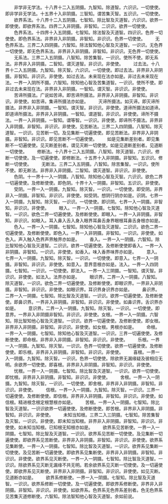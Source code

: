 <!-- { "loadSidebar": true } -->
　　非学非无学法。十八界十二入五阴摄。九智知。除道智。六识识。一切使使。即非学非无学法。十五界十入非阴摄。三智知。谓苦集灭智。五识识。一切使使。
　　欲界系法。十八界十二入五阴摄。七智知。除比智及灭道智。六识识。欲界一即使使。即欲界系法。四界二入非阴摄。非智知。二识识。欲界一切使使。
　　色界系法。十四界十入五阴摄。七智知。除法智及灭道智。四识识。色界一切使使。即色界系法。非界非入非阴摄。非智知。非识识。色界一切使使。
　　无色界系法。三界二入四阴摄。六智知。除法智知他心智及灭道智。一识识。无色界一切使使。即无色界系法。非界非入非阴摄。非智知。非识识。无色界一切使使。
　　无系法。三界二入五阴摄。八智知。除苦集智。一识识。使所不使。即无系法。非界非入非阴摄。二智知。谓灭道智。非识识。非使使。
　　过去法。十八界十二入五阴摄。九智知。除灭智。六识识。一切使使。即过去法。非界非入非阴摄。非智知。非识识。非使使。如过去法。未来现在法亦如是。非过去未来现在法。一界一入阴所不摄。六智知。除知他心智及苦集道智。一识识。使所不使。即非过去未来现在法。非界非入非阴摄。一智知。谓灭智。非识识。非使使。
　　苦谛所摄法。广说如苦谛。即苦谛所摄法。非界非入非阴摄。非智知。非识识。非使使。如苦谛。集谛所摄法亦如是。
　　灭谛所摄法。如灭谛。即灭谛所摄法。非界非入非阴摄。一智知。谓灭智。非识识。非使使。道谛所摄法如道谛。即道谛所摄法。非界非入非阴摄。一智知。谓道智。非识识。非使使。谛所不摄法。一界一入非阴摄。一智知。谓等智。一识识。非使使。即谛所不摄法。非界非入非阴摄。非智知。非识识。非使使。见苦断法。三界二入四阴摄。八智知。除灭道智。一识识。见苦断一切。及见集断一切遍使使。即见苦断法。非界非入非阴摄。非智知。非识识。即见苦断不一切遍使使。
　　如是见集断差别者。即见集断不一切遍使使。见灭断差别者。谓见灭断一切使使。如是见道断差别者。见道断一切使使。
　　修断法。十八界十二入五阴摄。八智知。除灭道智。六识识。修断一切使使。及一切遍使使。即修断法。十五界十入非阴摄。非智知。五识识。修断一切使使。
　　无断法。三界二入五阴摄。八智知。除苦集智。一识识。使所不使。即无断法。非界非入非阴摄。二智知。谓灭道智。非识识。非使使。
　　色阴。十一界十一入一阴摄。八智知。除知他心智及灭智。六识识。欲色二界一切遍使使。及修断使使。即色阴。十界十入一阴摄。非智知。五识识。非使使。
　　受阴。一界一入一阴摄。九智知。除灭智。一识识。一切使使。即受阴。非界非入一阴摄。非智知。非识识。非使使。如受阴。想阴行阴亦如是。识阴。七界一入一阴摄。九智知。除灭智。一识识。一切使使。即识阴。七界一入一阴摄。非智知。非识识。非使使。
　　眼入。一界一入一阴摄。七智知。除知他心智及灭道智。一识识。欲色二界一切遍使使。及修断使使。即眼入。一界一入非阴摄。非智知。非识识。如眼入。耳入鼻入舌入身入眼界耳鼻舌身界眼根耳鼻舌身根亦如是。
　　色入。一界一入一阴摄。七智知。除知他心智及灭道智。二识识。欲色二界一切遍使使。及修断使使。即色入。一界一入非阴摄。非智知。一识识。非使使。如色入。声入触入色界声界触界亦如是。
　　香入。一界一入一阴摄。六智知。除比智知他心智及灭道智。二识识。欲界一切遍使使。及修断使使即香入。一界一入非阴摄。非智知。一识识。非使使。如香入。味入香界味界亦如是。
　　意入。七界一入一阴摄。九智知。除灭智。一识识。一切使使。即意入。七界一入一阴摄。非智知。非识识。非使使。如意入。意界意根亦如是。法入。一界一入四阴摄。七智知。一识识。一切使使。即法入。一界一入三阴摄。一智知。谓灭智。非识识。非使使。如法入。法界亦如是。
　　眼识界。二界一入一阴摄。八智知。除灭道智。一识识。欲色二界一切遍使使。及修断使使。即眼识界。一界非入非阴摄。非智知。非识识。非使使。如眼识界。耳识界身识界亦如是。
　　鼻识界。二界一入一阴摄。七智知。除比智及灭道智。一识识。欲界一切遍使使。及修断使使。即鼻识界。一界非入非阴摄。非智知。非识识。非使使。如鼻识界。舌识界亦如是。
　　意识界。二界一入一阴摄。九智知。除灭智。一识识。一切使使。即意界。一界非入非阴摄非智知。非识识。非使使。女根。一界一入一阴摄。六智知。除比智知他心智及灭道智。一识识。欲界一切遍使使。及修断使使。即女根。非界非入非阴摄。非智知。非识识。非使使。如女根。男根亦如是。
　　命根。一界一入一阴摄。七智知。除知他心智及灭道智。一识识。三界一切遍使使。及修断使使。即命根。非界非入非阴摄。非智知。非识识。非使使。
　　乐根。一界一入一阴摄。九智知。除灭智。一识识。色界一切使使。欲界一切遍使使。及修断使使。即乐根。非界非入非阴摄。非智知。非识识。非使使。
　　喜根。一界一入一阴摄。九智知。除灭智。一识识。色界一切使使。除欲界无漏缘疑及彼相应无明。余欲界一切使使。即喜根。非界非入非阴摄。非智知。非识识。非使使。
　　忧根。一界一入一阴摄。七智知。除比智及灭道智。一识识。欲界一切使使。即忧根。非界非入非阴摄。非智知。非识识。非使使。
　　舍根。一界一入一阴摄。九智知。除灭智。一识识。一切使使。即舍根。非界非入非阴摄。非智知。非识识。非使使。
　　信根。一界一入一阴摄。九智知。除灭智。一识识。三界一切遍使使。及修断使使。即信根。非界非入非阴摄。非智知。非识识。非使使。如信根。精进根念根定根慧根亦如是。
　　苦根。一界一入一阴摄。七智知。除比智及灭道智。一识识欲界一切遍使使。及修断使使。即苦根。非界非入非阴摄。非智知。非识识。非使使。
　　未知当知根。三界二入三阴摄。七智知。除苦集智及灭智。一识识。非使使。即未知当知根。非界非入非阴摄。非智知。非识识。非使使。如未知当知根。已知根无知根亦如是。
　　欲界系见苦断使。一界一入一阴摄。七智知。除比智及灭道智。一识识。欲界系见苦断一切使使。及见集断一切遍使使。即欲界系见苦断使。非界非入非阴摄。非智知。非识识。非使使。欲界系见集断使。一界一入一阴摄。七智知。除比智及灭道智。一识识。欲界系见集断一切使使。及见苦断一切遍使使。即欲界系见集断使。非界非入非阴摄。非智知。非识识。非使使。欲界系见灭断使。一界一入一阴摄。七智知。除比智及灭道智。一识识。除欲界系见灭断无漏缘不共无明。若余欲界系见灭断一切使使。及一切遍使使。即欲界系见灭断使。非界非入非阴摄。非智知。非识识。非使使。如见灭断。见道断亦如是。
　　欲界系修断使。一界一入一阴摄。七智知。除比智及灭道智。一识识。欲界系修断一切使使。及一切遍使使。即欲界系修断使。非界非入非阴摄。非智知。非识识。非使使。如欲界系。色界系无色界系差别者。色无色界系见苦集灭道修断使。六智知。除法智知他心智及灭道智。余如前说。

